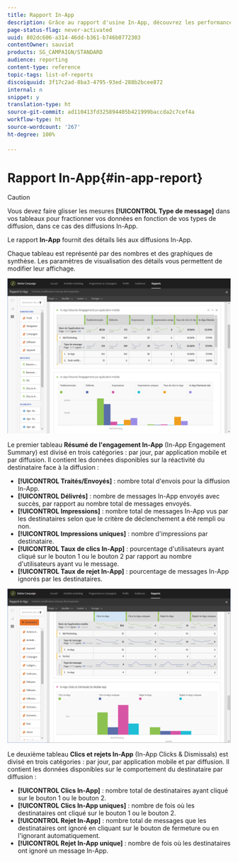 ```yaml
---
title: Rapport In-App
description: Grâce au rapport d'usine In-App, découvrez les performances de vos messages In-App.
page-status-flag: never-activated
uuid: 802dc606-a314-46dd-b361-b746b0772303
contentOwner: sauviat
products: SG_CAMPAIGN/STANDARD
audience: reporting
content-type: reference
topic-tags: list-of-reports
discoiquuid: 3f17c2ad-8ba3-4795-93ed-288b2bcee872
internal: n
snippet: y
translation-type: ht
source-git-commit: ad110413fd325894405b421999baccda2c7cef4a
workflow-type: ht
source-wordcount: '267'
ht-degree: 100%

---
```



# Rapport In-App{#in-app-report}

>[!CAUTION]
>
>Vous devez faire glisser les mesures **[!UICONTROL Type de message]** dans vos tableaux pour fractionner vos données en fonction de vos types de diffusion, dans ce cas des diffusions In-App.

Le rapport **In-App** fournit des détails liés aux diffusions In-App.

Chaque tableau est représenté par des nombres et des graphiques de synthèse. Les paramètres de visualisation des détails vous permettent de modifier leur affichage.

![](assets/inapp_report.png)

Le premier tableau **Résumé de l&#39;engagement In-App** (In-App Engagement Summary) est divisé en trois catégories : par jour, par application mobile et par diffusion. Il contient les données disponibles sur la réactivité du destinataire face à la diffusion :

* **[!UICONTROL Traités/Envoyés]** : nombre total d&#39;envois pour la diffusion In-App.
* **[!UICONTROL Délivrés]** : nombre de messages In-App envoyés avec succès, par rapport au nombre total de messages envoyés.
* **[!UICONTROL Impressions]** : nombre total de messages In-App vus par les destinataires selon que le critère de déclenchement a été rempli ou non.
* **[!UICONTROL Impressions uniques]** : nombre d&#39;impressions par destinataire.
* **[!UICONTROL Taux de clics In-App]** : pourcentage d&#39;utilisateurs ayant cliqué sur le bouton 1 ou le bouton 2 par rapport au nombre d&#39;utilisateurs ayant vu le message.
* **[!UICONTROL Taux de rejet In-App]** : pourcentage de messages In-App ignorés par les destinataires.

![](assets/inapp_report_1.png)

Le deuxième tableau **Clics et rejets In-App** (In-App Clicks &amp; Dismissals) est divisé en trois catégories : par jour, par application mobile et par diffusion. Il contient les données disponibles sur le comportement du destinataire par diffusion :

* **[!UICONTROL Clics In-App]** : nombre total de destinataires ayant cliqué sur le bouton 1 ou le bouton 2.
* **[!UICONTROL Clics In-App uniques]** : nombre de fois où les destinataires ont cliqué sur le bouton 1 ou le bouton 2.
* **[!UICONTROL Rejet In-App]** : nombre total de messages que les destinataires ont ignoré en cliquant sur le bouton de fermeture ou en l&#39;ignorant automatiquement.
* **[!UICONTROL Rejet In-App unique]** : nombre de fois où les destinataires ont ignoré un message In-App.

